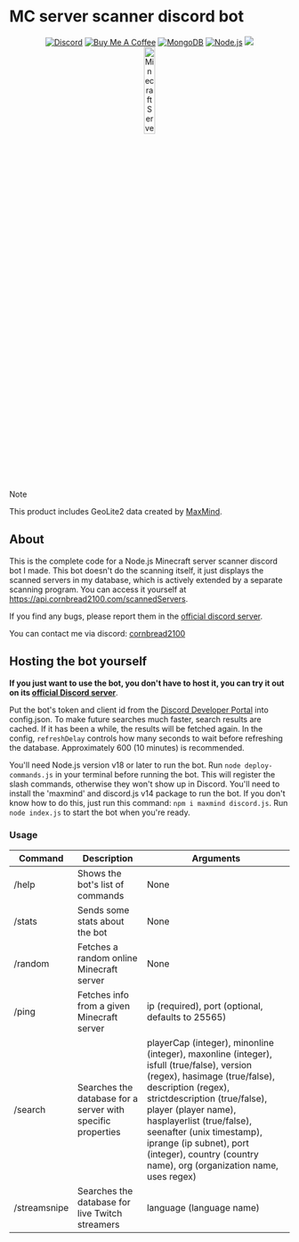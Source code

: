# MC server scanner discord bot

<div align="center">
    <a href="https://discord.gg/Uy9m5TP5na"><img src="https://img.shields.io/badge/Discord-7289DA?style=for-the-badge&logo=discord&logoColor=white" alt="Discord"/></a>
    <a href="https://www.buymeacoffee.com/cornbread2100"><img src="https://img.shields.io/badge/Buy_Me_A_Coffee-FFDD00?style=for-the-badge&logo=buy-me-a-coffee&logoColor=black" alt="Buy Me A Coffee"/></a>
    <a href="https://www.mongodb.com"><img src="https://img.shields.io/badge/MongoDB-4EA94B?logo=mongodb&logoColor=white&style=for-the-badge" alt="MongoDB"/></a>
    <a href="https://nodejs.org/en"><img src="https://img.shields.io/badge/Node.js-43853D?logo=node.js&logoColor=white&style=for-the-badge" alt="Node.js"/></a>
    <a href="https://github.com/kgurchiek/Minecraft-Server-Scanner-Discord-Bot"><img src="https://img.shields.io/github/last-commit/kgurchiek/Minecraft-Server-Scanner-Discord-Bot?style=for-the-badge&logo=github&logoColor=white&logoWidth=20"/></a>
    <br>
    <img src="https://raw.githubusercontent.com/kgurchiek/Minecraft-Server-Scanner-Discord-Bot/main/Icon.PNG" alt="Minecraft Server Scanner Logo" width="20%"/>
</div>

> [!NOTE]
> This product includes GeoLite2 data created by [MaxMind](https://www.maxmind.com).

## About

This is the complete code for a Node.js Minecraft server scanner discord bot I made. This bot doesn't do the scanning itself, it just displays the scanned servers in my database, which is actively extended by a separate scanning program. You can access it yourself at <https://api.cornbread2100.com/scannedServers>.

If you find any bugs, please report them in the [official discord server](https://discord.gg/TSWcF2m67m).

You can contact me via discord: [cornbread2100](https://discord.com/users/720658048611516559)

## Hosting the bot yourself

**If you just want to use the bot, you don't have to host it, you can try it out on its [official Discord server](https://discord.gg/TSWcF2m67m)**.

Put the bot's token and client id from the [Discord Developer Portal](https://discord.com/developers) into config.json. To make future searches much faster, search results are cached. If it has been a while, the results will be fetched again. In the config, `refreshDelay` controls how many seconds to wait before refreshing the database. Approximately 600 (10 minutes) is recommended.

You'll need Node.js version v18 or later to run the bot. Run `node deploy-commands.js` in your terminal before running the bot. This will register the slash commands, otherwise they won't show up in Discord. You'll need to install the 'maxmind' and discord.js v14 package to run the bot. If you don't know how to do this, just run this command: `npm i maxmind discord.js`. Run `node index.js` to start the bot when you're ready. 

### Usage

| Command | Description | Arguments |
| --- | --- | --- |
| /help | Shows the bot's list of commands | None |
| /stats | Sends some stats about the bot | None |
| /random | Fetches a random online Minecraft server | None |
| /ping | Fetches info from a given Minecraft server | ip (required), port (optional, defaults to 25565) |
| /search | Searches the database for a server with specific properties | playerCap (integer), minonline (integer), maxonline (integer), isfull (true/false), version (regex), hasimage (true/false), description (regex), strictdescription (true/false), player (player name), hasplayerlist (true/false), seenafter (unix timestamp), iprange (ip subnet), port (integer), country (country name), org (organization name, uses regex) |
| /streamsnipe | Searches the database for live Twitch streamers | language (language name) |
